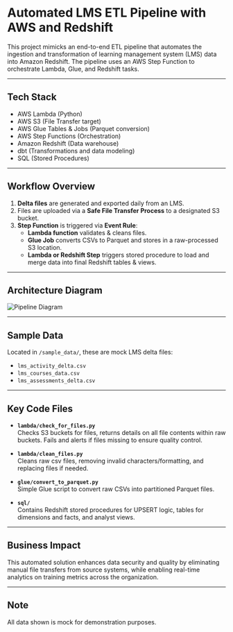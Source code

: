 # Automated LMS ETL Pipeline with AWS and Redshift

This project mimicks an end-to-end ETL pipeline that automates the ingestion and transformation of learning management system (LMS) data into Amazon Redshift. The pipeline uses an AWS Step Function to orchestrate Lambda, Glue, and Redshift tasks.

---

## Tech Stack
- AWS Lambda (Python)
- AWS S3 (File Transfer target)
- AWS Glue Tables & Jobs (Parquet conversion)
- AWS Step Functions (Orchestration)
- Amazon Redshift (Data warehouse)
- dbt (Transformations and data modeling)
- SQL (Stored Procedures)

---

## Workflow Overview

1. **Delta files** are generated and exported daily from an LMS.
2. Files are uploaded via a **Safe File Transfer Process** to a designated S3 bucket.
3. **Step Function** is triggered via **Event Rule**:
   - **Lambda function** validates & cleans files.
   - **Glue Job** converts CSVs to Parquet and stores in a raw-processed S3 location.
   - **Lambda or Redshift Step** triggers stored procedure to load and merge data into final Redshift tables & views.

---

## Architecture Diagram
<img src="images/LMS_ETL_Diagram.png" alt="Pipeline Diagram">

---

## Sample Data
Located in `/sample_data/`, these are mock LMS delta files:
- `lms_activity_delta.csv`
- `lms_courses_data.csv`
- `lms_assessments_delta.csv`

---

## Key Code Files

- **`lambda/check_for_files.py`**  
  Checks S3 buckets for files, returns details on all file contents within raw buckets. Fails and alerts if files missing to ensure quality control.

- **`lambda/clean_files.py`**  
  Cleans raw csv files, removing invalid characters/formatting, and replacing files if needed.

- **`glue/convert_to_parquet.py`**  
  Simple Glue script to convert raw CSVs into partitioned Parquet files.

- **`sql/`**  
  Contains Redshift stored procedures for UPSERT logic, tables for dimensions and facts, and analyst views.

---

## Business Impact
This automated solution enhances data security and quality by eliminating manual file transfers from source systems, while enabling real-time analytics on training metrics across the organization.

---

## Note
All data shown is mock for demonstration purposes.
